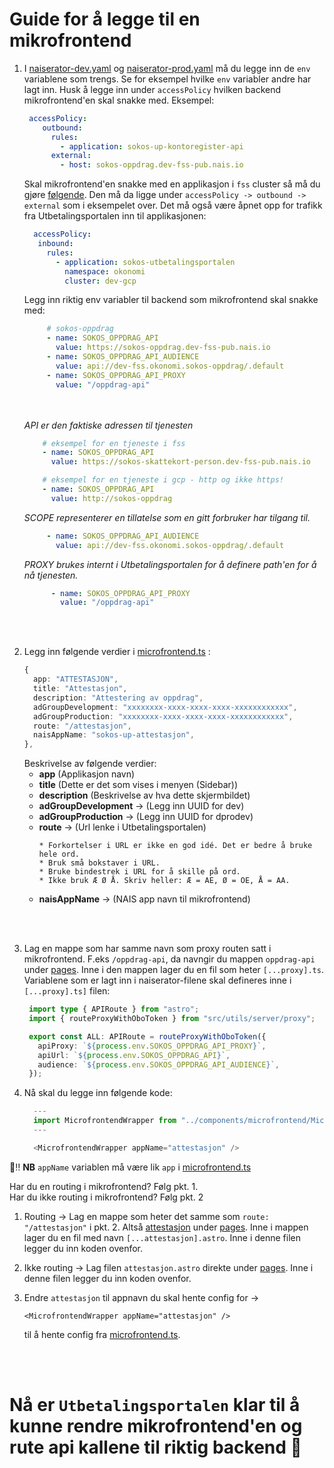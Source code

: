 # Guide for å legge til en mikrofrontend

1. I [naiserator-dev.yaml](../.nais/naiserator-dev.yaml) og [naiserator-prod.yaml](../.nais/naiserator-prod.yaml) må du legge inn de `env` variablene som trengs.
   Se for eksempel hvilke `env` variabler andre har lagt inn.
   Husk å legge inn under `accessPolicy` hvilken backend mikrofrontend'en skal snakke med.
    Eksempel:

   ```yaml
    accessPolicy:
       outbound:
         rules:
           - application: sokos-up-kontoregister-api
         external:
           - host: sokos-oppdrag.dev-fss-pub.nais.io
   ```

   Skal mikrofrontend'en snakke med en applikasjon  i `fss` cluster så må du gjøre [følgende](https://docs.nais.io/workloads/explanations/migrating-to-gcp/#how-do-i-reach-an-application-found-on-premises-from-my-application-in-gcp). Den må da ligge under `accessPolicy -> outbound -> external` som i eksempelet over.
   Det må også være åpnet opp for trafikk fra Utbetalingsportalen inn til applikasjonen:

     ```yaml
       accessPolicy:
        inbound:
          rules:
            - application: sokos-utbetalingsportalen
              namespace: okonomi
              cluster: dev-gcp
      ```

   Legg inn riktig env variabler til backend som mikrofrontend skal snakke med:

     ```yaml
          # sokos-oppdrag
          - name: SOKOS_OPPDRAG_API
            value: https://sokos-oppdrag.dev-fss-pub.nais.io
          - name: SOKOS_OPPDRAG_API_AUDIENCE
            value: api://dev-fss.okonomi.sokos-oppdrag/.default
          - name: SOKOS_OPPDRAG_API_PROXY
            value: "/oppdrag-api"
      ```

    </br></br>
      *API er den faktiske adressen til tjenesten*
      ```yaml
          # eksempel for en tjeneste i fss
          - name: SOKOS_OPPDRAG_API
            value: https://sokos-skattekort-person.dev-fss-pub.nais.io

          # eksempel for en tjeneste i gcp - http og ikke https!
          - name: SOKOS_OPPDRAG_API
            value: http://sokos-oppdrag
      ```
      *SCOPE representerer en tillatelse som en gitt forbruker har tilgang til.*
      ```yaml
           - name: SOKOS_OPPDRAG_API_AUDIENCE
             value: api://dev-fss.okonomi.sokos-oppdrag/.default
      ```
      *PROXY brukes internt i Utbetalingsportalen for å definere path'en for å nå tjenesten.*
      ```yaml
            - name: SOKOS_OPPDRAG_API_PROXY
              value: "/oppdrag-api"
      ```

<br></br>

2. Legg inn følgende verdier i [microfrontend.ts](/src/microfrontend.ts) :
    ```typescript
    {
      app: "ATTESTASJON",
      title: "Attestasjon",
      description: "Attestering av oppdrag",
      adGroupDevelopment: "xxxxxxxx-xxxx-xxxx-xxxx-xxxxxxxxxxxx",
      adGroupProduction: "xxxxxxxx-xxxx-xxxx-xxxx-xxxxxxxxxxxx",
      route: "/attestasjon",
      naisAppName: "sokos-up-attestasjon",
    },
    ```
    Beskrivelse av følgende verdier:
      - **app** (Applikasjon navn)
      - **title** (Dette er det som vises i menyen (Sidebar))
      - **description** (Beskrivelse av hva dette skjermbildet)
      - **adGroupDevelopment** -> (Legg inn UUID for dev)
      - **adGroupProduction** -> (Legg inn UUID for dprodev)
      - **route** -> (Url lenke i Utbetalingsportalen)
          ```
          * Forkortelser i URL er ikke en god idé. Det er bedre å bruke hele ord.
          * Bruk små bokstaver i URL.
          * Bruke bindestrek i URL for å skille på ord.
          * Ikke bruk Æ Ø Å. Skriv heller: Æ = AE, Ø = OE, Å = AA.
          ```
      - **naisAppName** -> (NAIS app navn til mikrofrontend)

<br></br>

3. Lag en mappe som har samme navn som proxy routen satt i mikrofrontend. F.eks `/oppdrag-api`, da navngir du mappen `oppdrag-api` under [pages](/src/pages/).
   Inne i den mappen lager du en fil som heter `[...proxy].ts`.
   Variablene som er lagt inn i naiserator-filene skal defineres inne i `[...proxy].ts]` filen:

   ```typescript
    import type { APIRoute } from "astro";
    import { routeProxyWithOboToken } from "src/utils/server/proxy";

    export const ALL: APIRoute = routeProxyWithOboToken({
      apiProxy: `${process.env.SOKOS_OPPDRAG_API_PROXY}`,
      apiUrl: `${process.env.SOKOS_OPPDRAG_API}`,
      audience: `${process.env.SOKOS_OPPDRAG_API_AUDIENCE}`,
    });
   ````

4. Nå skal du legge inn følgende kode:

    ```js
      ---
      import MicrofrontendWrapper from "../components/microfrontend/MicrofrontendWrapperClient.astro";
      ---

      <MicrofrontendWrapper appName="attestasjon" />
    ```

🚨‼️ **NB** `appName` variablen må være lik `app` i [microfrontend.ts](/src/microfrontend.ts)

Har du en routing i mikrofrontend? Følg pkt. 1. </br>
Har du ikke routing i mikrofrontend? Følg pkt. 2 </br>

  1. Routing -> Lag en mappe som heter det samme som `route: "/attestasjon"` i pkt. 2. Altså [attestasjon](/src/pages/attestasjon/) under [pages](/src/pages/). Inne i mappen lager du en fil med navn `[...attestasjon].astro`. Inne i denne filen legger du inn koden ovenfor.
  2. Ikke routing -> Lag filen `attestasjon.astro` direkte under [pages](/src/pages/). Inne i denne filen legger du inn koden ovenfor.
  3. Endre `attestasjon` til appnavn du skal hente config for ->

      ```
      <MicrofrontendWrapper appName="attestasjon" />
      ```
      til å hente config fra [microfrontend.ts](/src/microfrontend.ts).

<br></br>

# Nå er `Utbetalingsportalen` klar til å kunne rendre mikrofrontend'en og rute api kallene til riktig backend 🎉